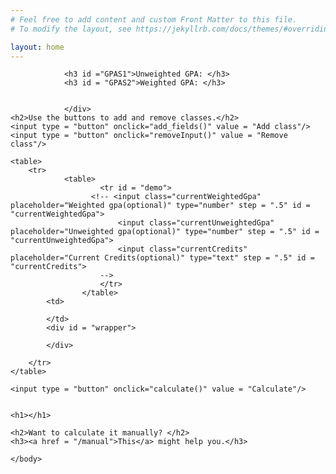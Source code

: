 ```yaml
---
# Feel free to add content and custom Front Matter to this file.
# To modify the layout, see https://jekyllrb.com/docs/themes/#overriding-theme-defaults

layout: home
---
```

<link rel="stylesheet" href="{{ "/assets/main.css, " | prepend: site.baseurl }}" >
<head>
<title>Cypress bay Broward GPA calculator</title>
</head>
<body>
<script type="text/javascript" src="/assets/script.js"></script>
<link rel="stylesheet" type="text/css" href="/assets/main.css" media = "screen,projection"/>
<div id = "introduction">


    
    
                <h3 id ="GPAS1">Unweighted GPA: </h3>
                <h3 id = "GPAS2">Weighted GPA: </h3>
            
            
                </div>
    <h2>Use the buttons to add and remove classes.</h2>
    <input type = "button" onclick="add_fields()" value = "Add class"/>
    <input type = "button" onclick="removeInput()" value = "Remove class"/>

    <table>
        <tr>
                <table>
                        <tr id = "demo">
                      <!-- <input class="currentWeightedGpa" placeholder="Weighted gpa(optional)" type="number" step = ".5" id = "currentWeightedGpa">
                            <input class="currentUnweightedGpa" placeholder="Unweighted gpa(optional)" type="number" step = ".5" id = "currentUnweightedGpa">
                            <input class="currentCredits" placeholder="Current Credits(optional)" type="text" step = ".5" id = "currentCredits">
						-->
                        </tr>
                    </table>
            <td>
                                                            
            </td>
            <div id = "wrapper">

            </div>

        </tr>
    </table>
	
    <input type = "button" onclick="calculate()" value = "Calculate"/>
	
	
	<h1></h1>

	<h2>Want to calculate it manually? </h2>
	<h3><a href = "/manual">This</a> might help you.</h3>

	</body>
	


